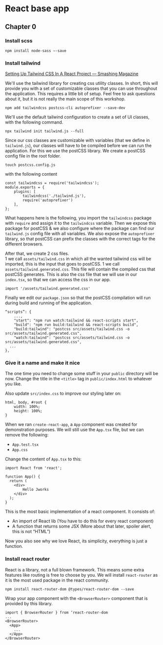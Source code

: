 # React base app
## Chapter 0
### Install scss

`npm install node-sass —-save`

### Install tailwind

 [Setting Up Tailwind CSS In A React Project — Smashing Magazine](https://www.smashingmagazine.com/2020/02/tailwindcss-react-project/)
 
 We'll use the tailwind library for creating css utility classes. 
 In short, this will provide you with a set of customizable classes that you can use throughout the application.
 This requires a little bit of setup. Feel free to ask questions about it, but it is not really the main scope of this workshop.

`npm add tailwindcss postcss-cli autoprefixer --save-dev`

We'll use the default tailwind configuration to create a set of UI classes, with the following command.

`npx tailwind init tailwind.js --full`

Since our css classes are customizable with variables (that we define in `tailwind.js`), our classes will have to be compiled 
before we can run the application. For this we use the postCSS library. 
We create a postCSS config file in the root folder.

`touch postcss.config.js`

with the following content

```
const tailwindcss = require('tailwindcss');
module.exports = {
    plugins: [
        tailwindcss('./tailwind.js'),
        require('autoprefixer')
    ],
};
```
What happens here is the following, you import the `tailwindcss` package with `require` and assign it to the `tailwindcss` variable.
Then we expose this package for postCSS & we also configure where the package can find our `tailwind.js` config file with all variables.
We also expose the `autoprefixer` library, so that postCSS can prefix the classes with the correct tags for the different browsers.

After that, we create 2 css files.  
1 we call `assets/tailwind.css` in which all the wanted tailwind css will be imported, this is the input that goes to postCSS.
1 we call `assets/tailwind.generated.css`. This file will contain the compiled css that postCSS generates. This is also 
the css file that we will use in our `index.tsx`, so that we can access the css in our app.
```
import '/assets/tailwind.generated.css'
```

Finally we edit our `package.json` so that the postCSS compilation will run during build and running of the application.
```
“scripts”: {
	...,
	"start": "npm run watch:tailwind && react-scripts start",
  	"build": "npm run build:tailwind && react-scripts build",
  	"build:tailwind": "postcss src/assets/tailwind.css -o 	src/assets/tailwind.generated.css",
	"watch:tailwind": "postcss src/assets/tailwind.css -o src/assets/tailwind.generated.css",
  ...
},
```

### Give it a name and make it nice

The one time you need to change some stuff in your `public` directory will be now. Change the title in the `<title>` tag
 in `public/index.html` to whatever you like.

Also update `src/index.css` to improve our styling later on:
```
html, body, #root {
	width: 100%;
    height: 100%;
}
```

When we ran `create-react-app`, a `App` component was created for demonstration purposes.
We will still use the `App.tsx` file, but we can remove the following:

* `App.test.tsx`
* `App.css`

Change the content of  `App.tsx` to this:

```
import React from 'react';

function App() {
  return (
    <div>
        Hello Jworks
    </div>
  );
}
```

This is the most basic implementation of a react component. It consists of:

* An import of React lib (You have to do this for every react component)
* A function that returns some JSX (More about that later, spoiler alert, this is not “HTML”)

Now you also see why we love React, its simplicity, everything is just a function.

### Install react router

React is a library, not a full blown framework. This means some extra features like routing is free to choose by you. We will install `react-router` as it is the most used package in the react community.

```
npm install react-router-dom @types/react-router-dom --save
```

Wrap your app component with the `<BrowserRouter>` component that is provided by this library.
```
import { BrowserRouter } from ‘react-router-dom
...
<BrowserRouter>
  <App>
    ...
  </App>
</BrowserRouter>
```
